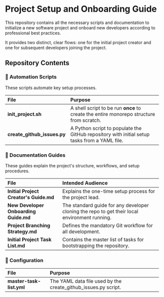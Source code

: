 # **Project Setup and Onboarding Guide**

This repository contains all the necessary scripts and documentation to initialize a new software project and onboard new developers according to professional best practices.

It provides two distinct, clear flows: one for the initial project creator and one for subsequent developers joining the project.

## **Repository Contents**

### **🚀 Automation Scripts**

These scripts automate key setup processes.

| File | Purpose |
| :---- | :---- |
| **init\_project.sh** | A shell script to be run **once** to create the entire monorepo structure from scratch. |
| **create\_github\_issues.py** | A Python script to populate the GitHub repository with initial setup tasks from a YAML file. |

### **📖 Documentation Guides**

These guides explain the project's structure, workflows, and setup procedures.

| File | Intended Audience |
| :---- | :---- |
| **Initial Project Creator's Guide.md** | Explains the one-time setup process for the project lead. |
| **New Developer Onboarding Guide.md** | The standard guide for any developer cloning the repo to get their local environment running. |
| **Project Branching Strategy.md** | Defines the mandatory Git workflow for all development. |
| **Initial Project Task List.md** | Contains the master list of tasks for bootstrapping the repository. |

### **📝 Configuration**

| File | Purpose |
| :---- | :---- |
| **master-task-list.yml** | The YAML data file used by the create\_github\_issues.py script. |

